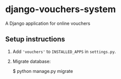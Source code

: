 # django-vouchers-system

A Django application for online vouchers 

## Setup instructions

1. Add `'vouchers'` to `INSTALLED_APPS` in `settings.py`.

2. Migrate database:

   $ python manage.py migrate
